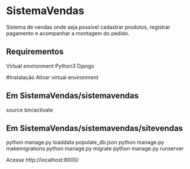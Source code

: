 # SistemaVendas
Sistema de vendas onde seja possível cadastrar produtos, registrar pagamento e acompanhar a montagem do pedido.

## Requirementos 
Virtual environment
Python3
Django

#Instalação
Ativar virtual environment

## Em SistemaVendas/sistemavendas

source bin/activate

## Em SistemaVendas/sistemavendas/sitevendas
python manage.py loaddata populate_db.json
python manage.py makemigrations
python manage.py migrate
python manage.py runserver

Acesse http://localhost:8000/ 

